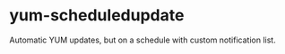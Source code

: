 yum-scheduledupdate
===================

Automatic YUM updates, but on a schedule with custom notification list.
